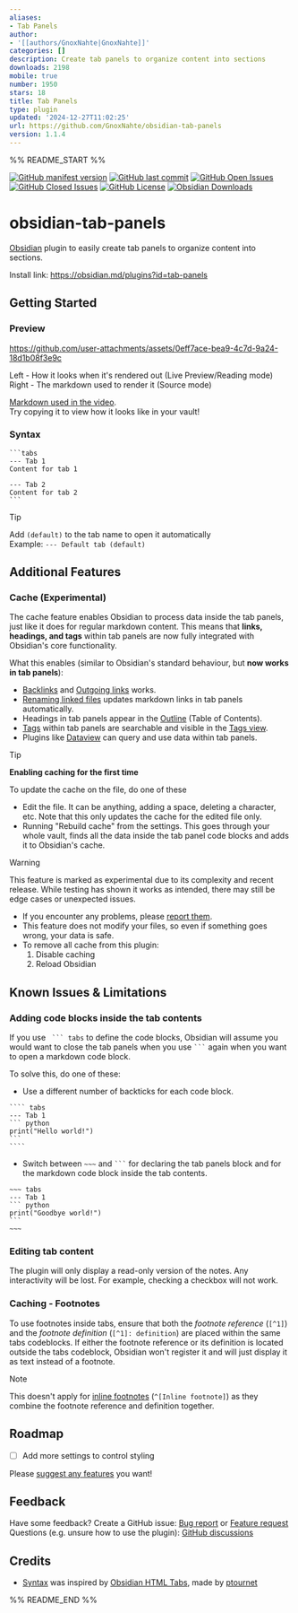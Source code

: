 ```yaml
---
aliases:
- Tab Panels
author:
- '[[authors/GnoxNahte|GnoxNahte]]'
categories: []
description: Create tab panels to organize content into sections
downloads: 2198
mobile: true
number: 1950
stars: 18
title: Tab Panels
type: plugin
updated: '2024-12-27T11:02:25'
url: https://github.com/GnoxNahte/obsidian-tab-panels
version: 1.1.4
---
```


%% README_START %%

[![GitHub manifest version](https://img.shields.io/github/manifest-json/v/gnoxnahte/obsidian-tab-panels)](../../releases)
[![GitHub last commit](https://img.shields.io/github/last-commit/gnoxnahte/obsidian-tab-panels)](../../commits/main/)
[![GitHub Open Issues](https://img.shields.io/github/issues/gnoxnahte/obsidian-tab-panels)](../../issues)
[![GitHub Closed Issues](https://img.shields.io/github/issues-closed/gnoxnahte/obsidian-tab-panels)](../../issues?q=is%3Aissue+is%3Aclosed)
[![GitHub License](https://img.shields.io/github/license/gnoxnahte/obsidian-tab-panels)](/LICENSE)
[![Obsidian Downloads](https://img.shields.io/badge/dynamic/json?url=https%3A%2F%2Fraw.githubusercontent.com%2Fobsidianmd%2Fobsidian-releases%2Fmaster%2Fcommunity-plugin-stats.json&query=%24%5B%22tab-panels%22%5D.downloads&logo=obsidian&logoColor=a88bfa&label=downloads&color=a88bfa)](https://obsidian.md/plugins?id=tab-panels)

# obsidian-tab-panels
[Obsidian](https://obsidian.md/) plugin to easily create tab panels to organize content into sections.

Install link: https://obsidian.md/plugins?id=tab-panels

## Getting Started
### Preview

https://github.com/user-attachments/assets/0eff7ace-bea9-4c7d-9a24-18d1b08f3e9c

Left - How it looks when it's rendered out (Live Preview/Reading mode) <br>
Right - The markdown used to render it (Source mode)

[Markdown used in the video](/readme-assets/preview-markdown.md?plain=1). <br>
Try copying it to view how it looks like in your vault!

### Syntax 
````
```tabs
--- Tab 1
Content for tab 1

--- Tab 2
Content for tab 2
```
````

> [!Tip]
> Add `(default)` to the tab name to open it automatically <br>
> Example: `--- Default tab (default)`
> 

## Additional Features
### Cache (Experimental)
The cache feature enables Obsidian to process data inside the tab panels, just like it does for regular markdown content. This means that **links, headings, and tags** within tab panels are now fully integrated with Obsidian's core functionality.

What this enables (similar to Obsidian's standard behaviour, but **now works in tab panels**):
- [Backlinks](https://help.obsidian.md/Plugins/Backlinks) and [Outgoing links](https://help.obsidian.md/Plugins/Outgoing+links) works.
- [Renaming linked files](https://help.obsidian.md/Files+and+folders/Manage+notes#Rename+a+note) updates markdown links in tab panels automatically.
- Headings in tab panels appear in the [Outline](https://help.obsidian.md/Plugins/Outline) (Table of Contents).
- [Tags](https://help.obsidian.md/Editing+and+formatting/Tags) within tab panels are searchable and visible in the [Tags view](https://help.obsidian.md/Plugins/Tags+view).
- Plugins like [Dataview](https://github.com/blacksmithgu/obsidian-dataview) can query and use data within tab panels.

> [!TIP]
> **Enabling caching for the first time**
> 
> To update the cache on the file, do one of these
> - Edit the file. It can be anything, adding a space, deleting a character, etc. Note that this only updates the cache for the edited file only.
> - Running "Rebuild cache" from the settings. This goes through your whole vault, finds all the data inside the tab panel code blocks and adds it to Obsidian's cache.

> [!WARNING]
> This feature is marked as experimental due to its complexity and recent release. While testing has shown it works as intended, there may still be edge cases or unexpected issues.
> - If you encounter any problems, please [report them](https://github.com/GnoxNahte/obsidian-tab-panels/issues/new?template=bug-report.yml).
> - This feature does not modify your files, so even if something goes wrong, your data is safe.
> - To remove all cache from this plugin:
> 	1. Disable caching
>   2. Reload Obsidian

<!-- TODO: ## Styles -->

## Known Issues & Limitations

### Adding code blocks inside the tab contents
If you use ` ``` tabs` to define the code blocks, Obsidian will assume you would want to close the tab panels when you use ` ``` ` again when you want to open a markdown code block. 

To solve this, do one of these:
- Use a different number of backticks for each code block.
`````
```` tabs
--- Tab 1
``` python
print("Hello world!")
```
````
`````
- Switch between `~~~` and ` ``` ` for declaring the tab panels block and for the markdown code block inside the tab contents.

`````
~~~ tabs
--- Tab 1
``` python
print("Goodbye world!")
```
~~~
`````

### Editing tab content
The plugin will only display a read-only version of the notes. Any interactivity will be lost. For example, checking a checkbox will not work.

### Caching - Footnotes
To use footnotes inside tabs, ensure that both the *footnote reference* (`[^1]`) and the *footnote definition* (`[^1]: definition`) are placed within the same tabs codeblocks. If either the footnote reference or its definition is located outside the tabs codeblock, Obsidian won't register it and will just display it as text instead of a footnote.

> [!NOTE]
> This doesn't apply for [inline footnotes](https://help.obsidian.md/Editing+and+formatting/Basic+formatting+syntax#:~:text=You%20can%20also%20inline,not%20in%20Live%20Preview.) (`^[Inline footnote]`) as they combine the footnote reference and definition together.

## Roadmap
- [ ] Add more settings to control styling

Please [suggest any features](../../issues/new/choose) you want!

## Feedback
Have some feedback? Create a GitHub issue: [Bug report](https://github.com/GnoxNahte/obsidian-tab-panels/issues/new?template=bug-report.yml) or [Feature request](https://github.com/GnoxNahte/obsidian-tab-panels/issues/new?template=feature-request.md)
Questions (e.g. unsure how to use the plugin): [GitHub discussions](https://github.com/GnoxNahte/obsidian-tab-panels/discussions)

## Credits
- [Syntax](#syntax) was inspired by [Obsidian HTML Tabs](https://github.com/ptournet/obsidian-html-tabs), made by [ptournet](https://github.com/ptournet)

%% README_END %%